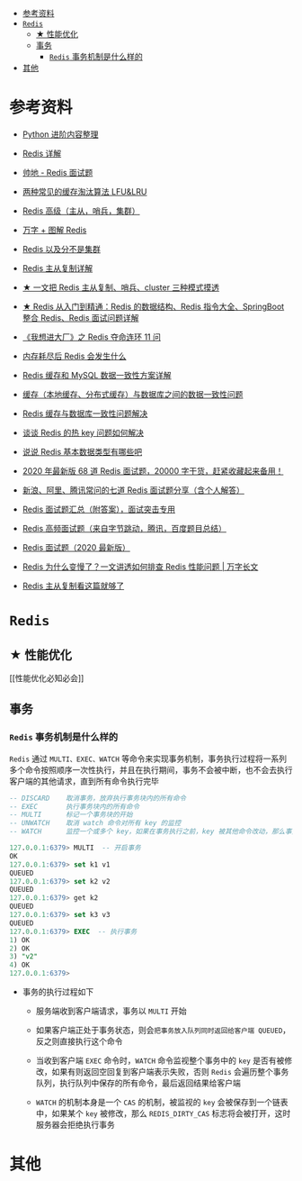 - [参考资料](#参考资料)
- [`Redis`](#redis)
  - [★ 性能优化](#-性能优化)
  - [事务](#事务)
    - [`Redis` 事务机制是什么样的](#redis-事务机制是什么样的)
- [其他](#其他)

# 参考资料

- [Python 进阶内容整理](https://www.jianshu.com/p/43d58b0ccd8b)

- [Redis 详解](https://www.cnblogs.com/ysocean/tag/Redis%E8%AF%A6%E8%A7%A3)

- [帅地 - Redis 面试题](https://www.iamshuaidi.com/1864.html)

- [两种常见的缓存淘汰算法 LFU&LRU](https://blog.csdn.net/jake_li/article/details/50659868)

- [Redis 高级（主从，哨兵，集群）](https://www.jianshu.com/p/ab9aaae8b7e8)

- [万字 + 图解 Redis](https://mp.weixin.qq.com/s/Vk97FXNuWYdMjyysiIFBAA)

- [Redis 以及分不是集群](https://blog.csdn.net/u011514729/article/details/79781388)

- [Redis 主从复制详解](https://blog.csdn.net/qqq3117004957/article/details/104787087)

- [★ 一文把 Redis 主从复制、哨兵、cluster 三种模式摸透](https://mp.weixin.qq.com/s/2weAtBfuu5Qlyvqx8h9zNw)

- [★ Redis 从入门到精通：Redis 的数据结构、Redis 指令大全、SpringBoot 整合 Redis、Redis 面试问题详解](https://blog.csdn.net/qq_36095679/article/details/92086031)

- [《我想进大厂》之 Redis 夺命连环 11 问](https://zhuanlan.zhihu.com/p/347132294)

- [内存耗尽后 Redis 会发生什么](https://zhuanlan.zhihu.com/p/351731947)

- [Redis 缓存和 MySQL 数据一致性方案详解](https://zhuanlan.zhihu.com/p/58536781)

- [缓存（本地缓存、分布式缓存）与数据库之间的数据一致性问题](https://www.pianshen.com/article/4037822761/)

- [Redis 缓存与数据库一致性问题解决](https://blog.csdn.net/u013521220/article/details/108190792)

- [谈谈 Redis 的热 key 问题如何解决](https://zhuanlan.zhihu.com/p/65959998)

- [说说 Redis 基本数据类型有哪些吧](https://www.cnblogs.com/ilovejaney/p/13798500.html)

- [2020 年最新版 68 道 Redis 面试题，20000 字干货，赶紧收藏起来备用！](https://mp.weixin.qq.com/s/HvyTtA0BlTAjgFVFGZ-JvA)

- [新浪、阿里、腾讯常问的七道 Redis 面试题分享（含个人解答）](https://www.jianshu.com/p/1dd86b808059)

- [Redis 面试题汇总（附答案），面试突击专用](https://cloud.tencent.com/developer/article/1758371)

- [Redis 高频面试题（来自字节跳动，腾讯，百度题目总结）](https://blog.csdn.net/asd051377305/article/details/107962592)

- [Redis 面试题（2020 最新版）](https://blog.csdn.net/ThinkWon/article/details/103522351)

- [Redis 为什么变慢了？一文讲透如何排查 Redis 性能问题 | 万字长文](https://cloud.tencent.com/developer/article/1442600)

- [Redis 主从复制看这篇就够了](http://blog.itpub.net/31545684/viewspace-2213629/)

# `Redis`

## ★ 性能优化

[[性能优化必知必会]]

## 事务

### `Redis` 事务机制是什么样的

`Redis` 通过 `MULTI、EXEC、WATCH` 等命令来实现事务机制，事务执行过程将一系列多个命令按照顺序一次性执行，并且在执行期间，事务不会被中断，也不会去执行客户端的其他请求，直到所有命令执行完毕

```sql
-- DISCARD    取消事务，放弃执行事务块内的所有命令
-- EXEC       执行事务块内的所有命令
-- MULTI      标记一个事务块的开始
-- UNWATCH    取消 watch 命令对所有 key 的监控
-- WATCH      监控一个或多个 key，如果在事务执行之前，key 被其他命令改动，那么事务将被打断

127.0.0.1:6379> MULTI  -- 开启事务
OK
127.0.0.1:6379> set k1 v1
QUEUED
127.0.0.1:6379> set k2 v2
QUEUED
127.0.0.1:6379> get k2
QUEUED
127.0.0.1:6379> set k3 v3
QUEUED
127.0.0.1:6379> EXEC  -- 执行事务
1) OK
2) OK
3) "v2"
4) OK
127.0.0.1:6379>
```

- 事务的执行过程如下

  - 服务端收到客户端请求，事务以 `MULTI` 开始

  - 如果客户端正处于事务状态，则会`把事务放入队列同时返回给客户端 QUEUED`，反之则直接执行这个命令

  - 当收到客户端 `EXEC` 命令时，`WATCH` 命令监视整个事务中的 `key` 是否有被修改，如果有则返回空回复到客户端表示失败，否则 `Redis` 会遍历整个事务队列，执行队列中保存的所有命令，最后返回结果给客户端

  - `WATCH` 的机制本身是一个 `CAS` 的机制，被监视的 `key` 会被保存到一个链表中，如果某个 `key` 被修改，那么 `REDIS_DIRTY_CAS` 标志将会被打开，这时服务器会拒绝执行事务

# 其他
